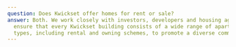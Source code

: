 ```yaml
---
question: Does Kwickset offer homes for rent or sale?
answer: Both. We work closely with investors, developers and housing agencies to
  ensure that every Kwickset building consists of a wide range of apartment
  types, including rental and owning schemes, to promote a diverse community.
---
```

